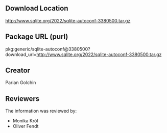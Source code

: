 ## Download Location

http://www.sqlite.org/2022/sqlite-autoconf-3380500.tar.gz

## Package URL (purl)

pkg:generic/sqlite-autoconf@3380500?download_url=http://www.sqlite.org/2022/sqlite-autoconf-3380500.tar.gz

## Creator

Parian Golchin

## Reviewers

The information was reviewed by:

* Monika Król
* Oliver Fendt